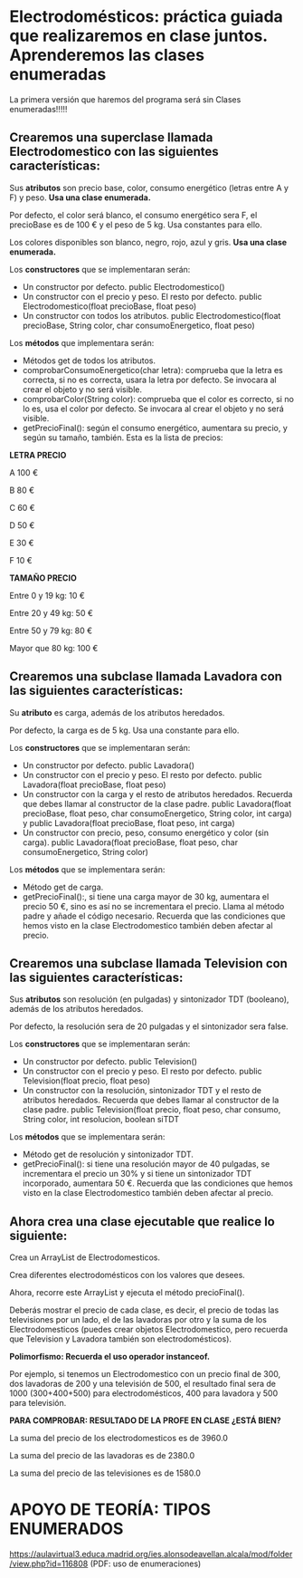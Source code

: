 # Electrodomésticos: práctica guiada que realizaremos en clase juntos. Aprenderemos las clases enumeradas

La primera versión que haremos del programa será sin Clases enumeradas!!!!!

## Crearemos una superclase llamada Electrodomestico con las siguientes características:

Sus **atributos** son precio base, color, consumo energético (letras entre A y F) y peso. **Usa una clase enumerada.**
    
Por defecto, el color será blanco, el consumo energético sera F, el precioBase es de 100 € y el peso de 5 kg. Usa constantes para ello.
    
Los colores disponibles son blanco, negro, rojo, azul y gris. **Usa una clase enumerada.**
    
Los **constructores** que se implementaran serán:
    
- Un constructor por defecto. public Electrodomestico() 
- Un constructor con el precio y peso. El resto por defecto. public Electrodomestico(float precioBase, float peso)
- Un constructor con todos los atributos. public Electrodomestico(float precioBase, String color, char consumoEnergetico, float peso)

Los **métodos** que implementara serán:
    
- Métodos get de todos los atributos.
- comprobarConsumoEnergetico(char letra): comprueba que la letra es correcta, si no es correcta, usara la letra por defecto. Se invocara al crear el objeto y no será visible.
- comprobarColor(String color): comprueba que el color es correcto, si no lo es, usa el color por defecto. Se invocara al crear el objeto y no será visible.
- getPrecioFinal(): según el consumo energético, aumentara su precio, y según su tamaño, también. Esta es la lista de precios:

**LETRA	PRECIO**

A	100 €

B	80 €

C	60 €

D	50 €

E	30 €

F	10 €

**TAMAÑO	PRECIO**

Entre 0 y 19 kg:	10 €

Entre 20 y 49 kg:	50 €

Entre 50 y 79 kg:	80 €

Mayor que 80 kg:	100 €


## Crearemos una subclase llamada Lavadora con las siguientes características:

Su **atributo** es carga, además de los atributos heredados.
    
Por defecto, la carga es de 5 kg. Usa una constante para ello.
    
Los **constructores** que se implementaran serán:
    
- Un constructor por defecto. public Lavadora()
- Un constructor con el precio y peso. El resto por defecto. public Lavadora(float precioBase, float peso)
- Un constructor con la carga y el resto de atributos heredados. Recuerda que debes llamar al constructor de la clase padre. public Lavadora(float precioBase, float peso, char consumoEnergetico, String color, int carga) y public Lavadora(float precioBase, float peso, int carga)
- Un constructor con precio, peso, consumo energético y color (sin carga). public Lavadora(float precioBase, float peso, char consumoEnergetico, String color) 

 Los **métodos** que se implementara serán:
    
 - Método get de carga.
 - getPrecioFinal():, si tiene una carga mayor de 30 kg, aumentara el precio 50 €, sino es así no se incrementara el precio. Llama al método padre y añade el código necesario. Recuerda que las condiciones que hemos visto en la clase Electrodomestico también deben afectar al precio.


## Crearemos una subclase llamada Television con las siguientes características:

Sus **atributos** son resolución (en pulgadas) y sintonizador TDT (booleano), además de los atributos heredados.
    
Por defecto, la resolución sera de 20 pulgadas y el sintonizador sera false.
    
Los **constructores** que se implementaran serán:
    
- Un constructor por defecto. public Television()
- Un constructor con el precio y peso. El resto por defecto. public Television(float precio, float peso)
- Un constructor con la resolución, sintonizador TDT y el resto de atributos heredados. Recuerda que debes llamar al constructor de la clase padre. public Television(float precio, float peso, char consumo, String color, int resolucion, boolean siTDT

Los **métodos** que se implementara serán:
    
- Método get de resolución y sintonizador TDT.
- getPrecioFinal(): si tiene una resolución mayor de 40 pulgadas, se incrementara el precio un 30% y si tiene un sintonizador TDT incorporado, aumentara 50 €. Recuerda que las condiciones que hemos visto en la clase Electrodomestico también deben afectar al precio.


## Ahora crea una clase ejecutable que realice lo siguiente:

Crea un ArrayList de Electrodomesticos.
    
Crea diferentes electrodomésticos con los valores que desees.
    
Ahora, recorre este ArrayList y ejecuta el método precioFinal().
    
Deberás mostrar el precio de cada clase, es decir, el precio de todas las televisiones por un lado, el de las lavadoras por otro y la suma de los Electrodomesticos (puedes crear objetos Electrodomestico, pero recuerda que Television y Lavadora también son electrodomésticos). 

**Polimorfismo: Recuerda el uso operador instanceof.**

Por ejemplo, si tenemos un Electrodomestico con un precio final de 300, dos lavadoras de 200 y una televisión de 500, el resultado final sera de 1000 (300+400+500) para electrodomésticos, 400 para lavadora y 500 para televisión.


**PARA COMPROBAR: RESULTADO DE LA PROFE EN CLASE ¿ESTÁ BIEN?**

La suma del precio de los electrodomesticos es de 3960.0

La suma del precio de las lavadoras es de 2380.0

La suma del precio de las televisiones es de 1580.0

# APOYO DE TEORÍA: TIPOS ENUMERADOS

https://aulavirtual3.educa.madrid.org/ies.alonsodeavellan.alcala/mod/folder/view.php?id=116808 (PDF: uso de enumeraciones)
